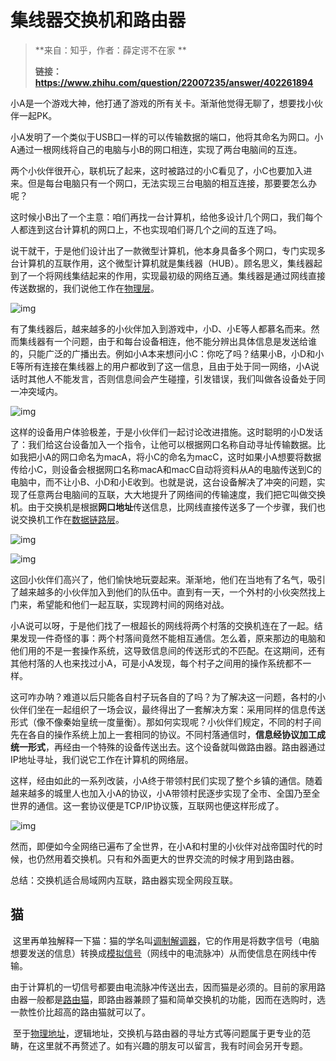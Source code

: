 # 集线器交换机和路由器

> **来自：知乎，作者：薛定谔不在家
> **
>
> **链接：https://www.zhihu.com/question/22007235/answer/402261894**

​        小A是一个游戏大神，他打通了游戏的所有关卡。渐渐他觉得无聊了，想要找小伙伴一起PK。

​	小A发明了一个类似于USB口一样的可以传输数据的端口，他将其命名为网口。小A通过一根网线将自己的电脑与小B的网口相连，实现了两台电脑间的互连。

​        两个小伙伴很开心，联机玩了起来，这时被路过的小C看见了，小C也要加入进来。但是每台电脑只有一个网口，无法实现三台电脑的相互连接，那要要怎么办呢？

​        这时候小B出了一个主意：咱们再找一台计算机，给他多设计几个网口，我们每个人都连到这台计算机的网口上，不也实现咱们哥几个之间的互连了吗。

​        说干就干，于是他们设计出了一款微型计算机，他本身具备多个网口，专门实现多台计算机的互联作用，这个微型计算机就是集线器（HUB）。顾名思义，集线器起到了一个将网线集结起来的作用，实现最初级的网络互通。集线器是通过网线直接传送数据的，我们说他工作在[物理层](https://zhida.zhihu.com/search?q=物理层&zhida_source=entity&is_preview=1)。

![img](https://picx.zhimg.com/80/v2-8bae6f888a4faf66659160408f7bfa5e_1440w.webp?source=2c26e567)

​        有了集线器后，越来越多的小伙伴加入到游戏中，小D、小E等人都慕名而来。然而集线器有一个问题，由于和每台设备相连，他不能分辨出具体信息是发送给谁的，只能广泛的广播出去。例如小A本来想问小C：你吃了吗？结果小B，小D和小E等所有连接在集线器上的用户都收到了这一信息，且由于处于同一网络，小A说话时其他人不能发言，否则信息间会产生碰撞，引发错误，我们叫做各设备处于同一冲突域内。

![img](https://pica.zhimg.com/80/v2-f2d3f58b3e1e7840d78187b3ce883296_1440w.webp?source=2c26e567)

​        这样的设备用户体验极差，于是小伙伴们一起讨论改进措施。这时聪明的小D发话了：我们给这台设备加入一个指令，让他可以根据网口名称自动寻址传输数据。比如我把小A的网口命名为macA，将小C的命名为macC，这时如果小A想要将数据传给小C，则设备会根据网口名称macA和macC自动将资料从A的电脑传送到C的电脑中，而不让小B、小D和小E收到。也就是说，这台设备解决了冲突的问题，实现了任意两台电脑间的互联，大大地提升了网络间的传输速度，我们把它叫做交换机。由于交换机是根据**网口地址**传送信息，比网线直接传送多了一个步骤，我们也说交换机工作在[数据链路层](https://zhida.zhihu.com/search?q=数据链路层&zhida_source=entity&is_preview=1)。

![img](https://picx.zhimg.com/80/v2-0f0b82039b9b50f7b513d3589ea44c28_1440w.webp?source=2c26e567)

![img](https://pica.zhimg.com/80/v2-29cb42ece715f73df62d54365d1566a3_1440w.webp?source=2c26e567)

​        这回小伙伴们高兴了，他们愉快地玩耍起来。渐渐地，他们在当地有了名气，吸引了越来越多的小伙伴加入到他们的队伍中。直到有一天，一个外村的小伙突然找上门来，希望能和他们一起互联，实现跨村间的网络对战。

​        小A说可以呀，于是他们找了一根超长的网线将两个村落的交换机连在了一起。结果发现一件奇怪的事：两个村落间竟然不能相互通信。怎么着，原来那边的电脑和他们用的不是一套操作系统，这导致信息间的传送形式的不匹配。在这期间，还有其他村落的人也来找过小A，可是小A发现，每个村子之间用的操作系统都不一样。

​        这可咋办呐？难道以后只能各自村子玩各自的了吗？为了解决这一问题，各村的小伙伴们坐在一起组织了一场会议，最终得出了一套解决方案：采用同样的信息传送形式（像不像秦始皇统一度量衡）。那如何实现呢？小伙伴们规定，不同的村子间先在各自的操作系统上加上一套相同的协议。不同村落通信时，**信息经协议加工成统一形式**，再经由一个特殊的设备传送出去。这个设备就叫做路由器。路由器通过IP地址寻址，我们说它工作在计算机的网络层。

​        这样，经由如此的一系列改装，小A终于带领村民们实现了整个乡镇的通信。随着越来越多的城里人也加入小A的协议，小A带领村民逐步实现了全市、全国乃至全世界的通信。这一套协议便是TCP/IP协议簇，互联网也便这样形成了。

![img](https://pic1.zhimg.com/80/v2-6c49ad959be632e15b3f3ad70949a98e_1440w.webp?source=2c26e567)

​        然而，即便如今全网络已遍布了全世界，在小A和村里的小伙伴对战帝国时代的时候，也仍然用着交换机。只有和外面更大的世界交流的时候才用到路由器。 

总结：交换机适合局域网内互联，路由器实现全网段互联。

## 猫

​        这里再单独解释一下猫：猫的学名叫[调制解调器](https://zhida.zhihu.com/search?q=调制解调器&zhida_source=entity&is_preview=1)，它的作用是将数字信号（电脑想要发送的信息）转换成[模拟信号](https://zhida.zhihu.com/search?q=模拟信号&zhida_source=entity&is_preview=1)（网线中的电流脉冲）从而使信息在网线中传输。

​       由于计算机的一切信号都要由电流脉冲传送出去，因而猫是必须的。目前的家用路由器一般都是[路由猫](https://zhida.zhihu.com/search?q=路由猫&zhida_source=entity&is_preview=1)，即路由器兼顾了猫和简单交换机的功能，因而在选购时，选一款性价比超高的路由猫就可以了。

​         至于[物理地址](https://zhida.zhihu.com/search?q=物理地址&zhida_source=entity&is_preview=1)，逻辑地址，交换机与路由器的寻址方式等问题属于更专业的范畴，在这里就不再赘述了。如有兴趣的朋友可以留言，我有时间会另开专题。